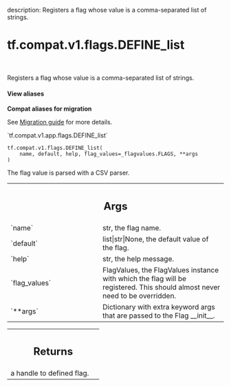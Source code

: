 description: Registers a flag whose value is a comma-separated list of strings.

<div itemscope itemtype="http://developers.google.com/ReferenceObject">
<meta itemprop="name" content="tf.compat.v1.flags.DEFINE_list" />
<meta itemprop="path" content="Stable" />
</div>

# tf.compat.v1.flags.DEFINE_list

<!-- Insert buttons and diff -->

<table class="tfo-notebook-buttons tfo-api nocontent" align="left">

</table>



Registers a flag whose value is a comma-separated list of strings.

<section class="expandable">
  <h4 class="showalways">View aliases</h4>
  <p>
<b>Compat aliases for migration</b>
<p>See
<a href="https://www.tensorflow.org/guide/migrate">Migration guide</a> for
more details.</p>
<p>`tf.compat.v1.app.flags.DEFINE_list`</p>
</p>
</section>

<pre class="devsite-click-to-copy prettyprint lang-py tfo-signature-link">
<code>tf.compat.v1.flags.DEFINE_list(
    name, default, help, flag_values=_flagvalues.FLAGS, **args
)
</code></pre>



<!-- Placeholder for "Used in" -->

The flag value is parsed with a CSV parser.

<!-- Tabular view -->
 <table class="responsive fixed orange">
<colgroup><col width="214px"><col></colgroup>
<tr><th colspan="2"><h2 class="add-link">Args</h2></th></tr>

<tr>
<td>
`name`
</td>
<td>
str, the flag name.
</td>
</tr><tr>
<td>
`default`
</td>
<td>
list|str|None, the default value of the flag.
</td>
</tr><tr>
<td>
`help`
</td>
<td>
str, the help message.
</td>
</tr><tr>
<td>
`flag_values`
</td>
<td>
FlagValues, the FlagValues instance with which the flag will be
registered. This should almost never need to be overridden.
</td>
</tr><tr>
<td>
`**args`
</td>
<td>
Dictionary with extra keyword args that are passed to the Flag
__init__.
</td>
</tr>
</table>



<!-- Tabular view -->
 <table class="responsive fixed orange">
<colgroup><col width="214px"><col></colgroup>
<tr><th colspan="2"><h2 class="add-link">Returns</h2></th></tr>
<tr class="alt">
<td colspan="2">
a handle to defined flag.
</td>
</tr>

</table>

